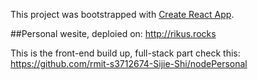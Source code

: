 This project was bootstrapped with [Create React App](https://github.com/facebook/create-react-app).

##Personal wesite, deploied on: http://rikus.rocks

This is the front-end build up, full-stack part check this: https://github.com/rmit-s3712674-Sijie-Shi/nodePersonal
